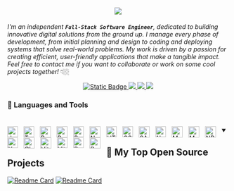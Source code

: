 <h1 align="center">
    <img src="https://readme-typing-svg.herokuapp.com/?font=Righteous&size=35&center=true&vCenter=true&width=500&height=70&duration=4500&lines=Hello+There!+👋🏼;+I'm+ValakDev01!;" />
</h1>

*I'm an independent **`Full-Stack Software Engineer`**, dedicated to building innovative digital solutions from the ground up. I manage every phase of development, from initial planning and design to coding and deploying systems that solve real-world problems. My work is driven by a passion for creating efficient, user-friendly applications that make a tangible impact. Feel free to contact me if you want to collaborate or work on some cool projects together!* 👇🏼

<div align="center">
    <a href="https://www.google.com/intl/pl/gmail/about/" target="_blank">
      <img alt="Static Badge" src="https://img.shields.io/badge/Gmail-D14836?style=for-the-badge&logo=gmail&logoColor=white">
  </a>
  <a href="https://linkedin.com" target="_blank">
    <img src="https://img.shields.io/badge/LinkedIn-0077B5?style=for-the-badge&logo=linkedin&logoColor=white" />
  </a>
  <a href="" target="_blank">
    <img src="https://img.shields.io/badge/Discord-5865F2?style=for-the-badge&logo=discord&logoColor=white" />
  </a>
  <a href="" target="_blank">
    <img src="https://img.shields.io/badge/Google%20Meet-00897B?style=for-the-badge&logo=google-meet&logoColor=white" />
  </a>
</div>

### 🧰 Languages and Tools
#
<img align="left" alt="JavaScript" title="JavaScript" width="24px" style="padding-right:10px;" src="https://cdn.jsdelivr.net/gh/devicons/devicon@latest/icons/javascript/javascript-original.svg"/>

<img align="left" alt="TypeScript" title="TypeScript" width="24px" style="padding-right:10px;" src="https://cdn.jsdelivr.net/gh/devicons/devicon@latest/icons/typescript/typescript-original.svg"/>

<img align="left" alt="React" title="React" width="25px" style="padding-right:10px;" src="https://cdn.jsdelivr.net/gh/devicons/devicon@latest/icons/react/react-original.svg"/>

<img align="left" alt="React Router" title="React Router" width="25px" style="padding-right:10px;" src="https://cdn.jsdelivr.net/gh/devicons/devicon@latest/icons/reactrouter/reactrouter-original.svg"/>

<img align="left" alt="Redux" title="Redux" width="24px" style="padding-right:10px;" src="https://cdn.jsdelivr.net/gh/devicons/devicon@latest/icons/redux/redux-original.svg"/>

<img align="left" alt="NextJS" title="NextJS" width="25px" style="padding-right:10px;" src="https://cdn.jsdelivr.net/gh/devicons/devicon@latest/icons/nextjs/nextjs-original.svg"/>
      
<img align="left" alt="HTML5" title="HTML5" width="24px" style="padding-right:10px;" src="https://cdn.jsdelivr.net/gh/devicons/devicon@latest/icons/html5/html5-original.svg"/>

<img align="left" alt="CSS3" title="CSS3" width="24px" style="padding-right:10px;" src="https://cdn.jsdelivr.net/gh/devicons/devicon@latest/icons/css3/css3-original.svg"/>

<img align="left" alt="SASS" title="SASS" width="25px" style="padding-right:10px;" src="https://cdn.jsdelivr.net/gh/devicons/devicon@latest/icons/sass/sass-original.svg"/>

<img align="left" alt="NodeJS" title="NodeJS" width="24px" style="padding-right:10px;" src="https://cdn.jsdelivr.net/gh/devicons/devicon@latest/icons/nodejs/nodejs-original.svg"/>

<img align="left" alt="MySQL" title="MySQL" width="25px" style="padding-right:10px;" src="https://cdn.jsdelivr.net/gh/devicons/devicon@latest/icons/mysql/mysql-original-wordmark.svg"/>

<img align="left" alt="MongoDB" title="MongoDB" width="25px" style="padding-right:10px;" src="https://cdn.jsdelivr.net/gh/devicons/devicon@latest/icons/mongodb/mongodb-original.svg"/>

<img align="left" alt="NPM" title="NPM" width="25px" style="padding-right:10px;" src="https://cdn.jsdelivr.net/gh/devicons/devicon@latest/icons/npm/npm-original-wordmark.svg"/>

<img align="left" alt="Yarn" title="Yarn" width="24px" style="padding-right:10px;" src="https://cdn.jsdelivr.net/gh/devicons/devicon@latest/icons/yarn/yarn-original.svg"/>

<img align="left" alt="GIT" title="GIT" width="25px" style="padding-right:10px;" src="https://cdn.jsdelivr.net/gh/devicons/devicon@latest/icons/git/git-original.svg"/>

<img align="left" alt="Vite" title="Vite" width="25px" style="padding-right:10px;" src="https://cdn.jsdelivr.net/gh/devicons/devicon@latest/icons/vitejs/vitejs-original.svg"/>

<img align="left" alt="Vitest" title="Vitest" width="24px" style="padding-right:10px;" src="https://cdn.jsdelivr.net/gh/devicons/devicon@latest/icons/vitest/vitest-original.svg"/>

<img align="left" alt="Postman" title="Postman" width="24px" style="padding-right:10px;" src="https://cdn.jsdelivr.net/gh/devicons/devicon@latest/icons/postman/postman-original.svg"/>

<img align="left" alt="PostgreSQL" title="PostgreSQL" width="25px" style="padding-right:10px;" src="https://cdn.jsdelivr.net/gh/devicons/devicon@latest/icons/postgresql/postgresql-original.svg"/>

<details open> 
  <summary><h2>📘 My Top Open Source Projects</h2></summary>

  [![Readme Card](https://github-readme-stats.vercel.app/api/pin/?username=anuraghazra&repo=github-readme-stats)](https://github.com/anuraghazra/github-readme-stats)
  [![Readme Card](https://github-readme-stats.vercel.app/api/pin/?username=anuraghazra&repo=github-readme-stats)](https://github.com/anuraghazra/github-readme-stats)

</details>
